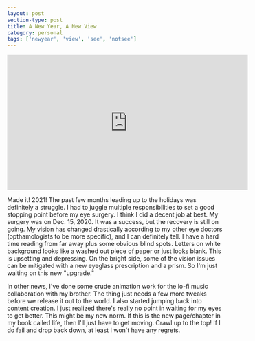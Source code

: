 ```yaml
---
layout: post
section-type: post
title: A New Year, A New View
category: personal
tags: ['newyear', 'view', 'see', 'notsee']
---
```

	
<p>
	<div class="videoWrapper">
	<iframe width="560" height="315" src="https://www.youtube.com/embed/RLrh1IstMHM" frameborder="0" allow="accelerometer; autoplay; encrypted-media; gyroscope; picture-in-picture" allowfullscreen></iframe>
	</div>
</p>

Made it! 2021! The past few months leading up to the holidays was definitely a struggle. I had to juggle multiple responsibilities to set a good stopping point before my eye surgery. I think I did a decent job at best. My surgery was on Dec. 15, 2020. It was a success, but the recovery is still on going. My vision has changed drastically according to my other eye doctors (opthamologists to be more specific), and I can definitely tell. I have a hard time reading from far away plus some obvious blind spots. Letters on white background looks like a washed out piece of paper or just looks blank. This is upsetting and depressing. On the bright side, some of the vision issues can be mitigated with a new eyeglass prescription and a prism. So I'm just waiting on this new "upgrade."

In other news, I've done some crude animation work for the lo-fi music collaboration with my brother. The thing just needs a few more tweaks before we release it out to the world. I also started jumping back into content creation. I just realized there's really no point in waiting for my eyes to get better. This might be my new norm. If this is the new page/chapter in my book called life, then I'll just have to get moving. Crawl up to the top! If I do fail and drop back down, at least I won't have any regrets. 
